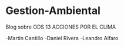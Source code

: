 # Gestion-Ambiental
Blog sobre ODS 13 ACCIONES POR EL CLIMA

-Martin Cantillo
-Daniel Rivera 
-Leandro Alfaro
